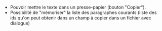 * Pouvoir mettre le texte dans un presse-papier (bouton "Copier").
* Possibilité de "mémoriser" la liste des paragraphes courants (liste des ids qu'on peut obtenir dans un champ à copier dans un fichier avec dialogue)
